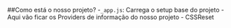 ##Como está o nosso projeto?
-`_app.js`: Carrega o setup base do projeto
    - Aqui vão ficar os Providers de informação do nosso projeto
    - CSSReset
